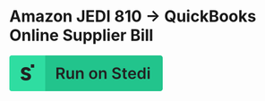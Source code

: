 # Amazon JEDI 810 -> QuickBooks Online Supplier Bill

[![Run on Stedi](./../RunOnStedi.svg)](https://terminal.stedi.com/mappings/import?mapping=https://raw.githubusercontent.com/Stedi/starter-kit/main/mappings-examples/amazon-jedi-810-->-quickbooks-online-supplier-bill/mapping.json&source_json=https://raw.githubusercontent.com/Stedi/starter-kit/main/mappings-examples/amazon-jedi-810-->-quickbooks-online-supplier-bill/amzn-jedi-810.json&target_json=https://raw.githubusercontent.com/Stedi/starter-kit/main/mappings-examples/amazon-jedi-810-->-quickbooks-online-supplier-bill/qbo-supplier-bill.json)